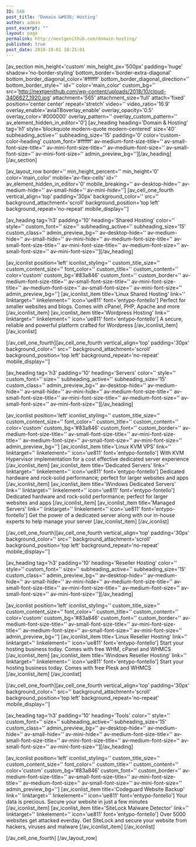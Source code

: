 ```yaml
---
ID: 540
post_title: 'Domain &#038; Hosting'
author: admin
post_excerpt: ""
layout: page
permalink: http://nextgenithub.com/domain-hosting/
published: true
post_date: 2018-10-01 18:25:01
---
```

[av_section min_height='custom' min_height_px='500px' padding='huge' shadow='no-border-styling' bottom_border='border-extra-diagonal' bottom_border_diagonal_color='#ffffff' bottom_border_diagonal_direction='' bottom_border_style='' id='' color='main_color' custom_bg='' src='http://nextgenithub.com/wp-content/uploads/2018/10/cloud-3406627_1920.jpg' attachment='565' attachment_size='full' attach='fixed' position='center center' repeat='stretch' video='' video_ratio='16:9' overlay_enable='aviaTBoverlay_enable' overlay_opacity='0.5' overlay_color='#000000' overlay_pattern='' overlay_custom_pattern='' av_element_hidden_in_editor='0']
[av_heading heading='Domain &amp; Hosting' tag='h1' style='blockquote modern-quote modern-centered' size='40' subheading_active='' subheading_size='15' padding='0' color='custom-color-heading' custom_font='#ffffff' av-medium-font-size-title='' av-small-font-size-title='' av-mini-font-size-title='' av-medium-font-size='' av-small-font-size='' av-mini-font-size='' admin_preview_bg=''][/av_heading]
[/av_section]

[av_layout_row border='' min_height_percent='' min_height='0' color='main_color' mobile='av-flex-cells' id='' av_element_hidden_in_editor='0' mobile_breaking='' av-desktop-hide='' av-medium-hide='' av-small-hide='' av-mini-hide='']
[av_cell_one_fourth vertical_align='top' padding='30px' background_color='' src='' background_attachment='scroll' background_position='top left' background_repeat='no-repeat' mobile_display='']

[av_heading tag='h3' padding='10' heading='Shared Hosting' color='' style='' custom_font='' size='' subheading_active='' subheading_size='15' custom_class='' admin_preview_bg='' av-desktop-hide='' av-medium-hide='' av-small-hide='' av-mini-hide='' av-medium-font-size-title='' av-small-font-size-title='' av-mini-font-size-title='' av-medium-font-size='' av-small-font-size='' av-mini-font-size=''][/av_heading]

[av_iconlist position='left' iconlist_styling='' custom_title_size='' custom_content_size='' font_color='' custom_title='' custom_content='' color='custom' custom_bg='#83a846' custom_font='' custom_border='' av-medium-font-size-title='' av-small-font-size-title='' av-mini-font-size-title='' av-medium-font-size='' av-small-font-size='' av-mini-font-size='' admin_preview_bg='']
[av_iconlist_item title='Linux Shared Hosting' link='' linktarget='' linkelement='' icon='ue811' font='entypo-fontello']
Perfect for smaller websites and blogs. Comes with cPanel, PHP, Apache and more
[/av_iconlist_item]
[av_iconlist_item title='Wordpress Hosting' link='' linktarget='' linkelement='' icon='ue811' font='entypo-fontello']
A secure, reliable and powerful platform crafted for Wordpress
[/av_iconlist_item]
[/av_iconlist]

[/av_cell_one_fourth][av_cell_one_fourth vertical_align='top' padding='30px' background_color='' src='' background_attachment='scroll' background_position='top left' background_repeat='no-repeat' mobile_display='']

[av_heading tag='h3' padding='10' heading='Servers' color='' style='' custom_font='' size='' subheading_active='' subheading_size='15' custom_class='' admin_preview_bg='' av-desktop-hide='' av-medium-hide='' av-small-hide='' av-mini-hide='' av-medium-font-size-title='' av-small-font-size-title='' av-mini-font-size-title='' av-medium-font-size='' av-small-font-size='' av-mini-font-size=''][/av_heading]

[av_iconlist position='left' iconlist_styling='' custom_title_size='' custom_content_size='' font_color='' custom_title='' custom_content='' color='custom' custom_bg='#83a846' custom_font='' custom_border='' av-medium-font-size-title='' av-small-font-size-title='' av-mini-font-size-title='' av-medium-font-size='' av-small-font-size='' av-mini-font-size='' admin_preview_bg='']
[av_iconlist_item title='Linux KVM VPS' link='' linktarget='' linkelement='' icon='ue811' font='entypo-fontello']
With KVM Hypervisor implementation for a cost effective dedicated server experience
[/av_iconlist_item]
[av_iconlist_item title='Dedicated Servers' link='' linktarget='' linkelement='' icon='ue811' font='entypo-fontello']
Dedicated hardware and rock-solid performance; perfect for larger websites and apps
[/av_iconlist_item]
[av_iconlist_item title='Windows Dedicated Servers' link='' linktarget='' linkelement='' icon='ue811' font='entypo-fontello']
Dedicated hardware and rock-solid performance; perfect for larger websites and apps
[/av_iconlist_item]
[av_iconlist_item title='Managed Servers' link='' linktarget='' linkelement='' icon='ue811' font='entypo-fontello']
Get the power of a dedicated server along with our in-house experts to help manage your server
[/av_iconlist_item]
[/av_iconlist]

[/av_cell_one_fourth][av_cell_one_fourth vertical_align='top' padding='30px' background_color='' src='' background_attachment='scroll' background_position='top left' background_repeat='no-repeat' mobile_display='']

[av_heading tag='h3' padding='10' heading='Reseller Hosting' color='' style='' custom_font='' size='' subheading_active='' subheading_size='15' custom_class='' admin_preview_bg='' av-desktop-hide='' av-medium-hide='' av-small-hide='' av-mini-hide='' av-medium-font-size-title='' av-small-font-size-title='' av-mini-font-size-title='' av-medium-font-size='' av-small-font-size='' av-mini-font-size=''][/av_heading]

[av_iconlist position='left' iconlist_styling='' custom_title_size='' custom_content_size='' font_color='' custom_title='' custom_content='' color='custom' custom_bg='#83a846' custom_font='' custom_border='' av-medium-font-size-title='' av-small-font-size-title='' av-mini-font-size-title='' av-medium-font-size='' av-small-font-size='' av-mini-font-size='' admin_preview_bg='']
[av_iconlist_item title='Linux Reseller Hosting' link='' linktarget='' linkelement='' icon='ue811' font='entypo-fontello']
Start your hosting business today. Comes with free WHM, cPanel and WHMCS
[/av_iconlist_item]
[av_iconlist_item title='Windows Reseller Hosting' link='' linktarget='' linkelement='' icon='ue811' font='entypo-fontello']
Start your hosting business today. Comes with free Plesk and WHMCS
[/av_iconlist_item]
[/av_iconlist]

[/av_cell_one_fourth][av_cell_one_fourth vertical_align='top' padding='30px' background_color='' src='' background_attachment='scroll' background_position='top left' background_repeat='no-repeat' mobile_display='']

[av_heading tag='h3' padding='10' heading='Tools' color='' style='' custom_font='' size='' subheading_active='' subheading_size='15' custom_class='' admin_preview_bg='' av-desktop-hide='' av-medium-hide='' av-small-hide='' av-mini-hide='' av-medium-font-size-title='' av-small-font-size-title='' av-mini-font-size-title='' av-medium-font-size='' av-small-font-size='' av-mini-font-size=''][/av_heading]

[av_iconlist position='left' iconlist_styling='' custom_title_size='' custom_content_size='' font_color='' custom_title='' custom_content='' color='custom' custom_bg='#83a846' custom_font='' custom_border='' av-medium-font-size-title='' av-small-font-size-title='' av-mini-font-size-title='' av-medium-font-size='' av-small-font-size='' av-mini-font-size='' admin_preview_bg='']
[av_iconlist_item title='Codeguard Website Backup' link='' linktarget='' linkelement='' icon='ue811' font='entypo-fontello']
Your data is precious. Secure your website in just a few minutes
[/av_iconlist_item]
[av_iconlist_item title='SiteLock Malware Detector' link='' linktarget='' linkelement='' icon='ue811' font='entypo-fontello']
Over 5000 websites get attacked everday. Get SiteLock and secure your website from hackers, viruses and malware
[/av_iconlist_item]
[/av_iconlist]

[/av_cell_one_fourth]
[/av_layout_row]